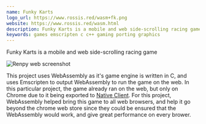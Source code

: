 ```yaml
---
name: Funky Karts
logo_url: https://www.rossis.red/wasm+fk.png
website: https://www.rossis.red/wasm.html
description: Funky Karts is a mobile and web side-scrolling racing game
keywords: games emscripten c c++ gaming porting graphics
---
```


Funky Karts is a mobile and web side-scrolling racing game

![Renpy web screenshot](https://renpy.beuc.net/cover-the_question-50.png)

This project uses WebAssembly as it's game engine is written in C, and uses Emscripten to output WebAssembly to run the game on the web. In this particular project, the game already ran on the web, but only on Chrome due to it being exported to [Native Client](https://developer.chrome.com/native-client). For this project, WebAssembly helped bring this game to all web browsers, and help it go beyond the chrome web store since they could be ensured that the WebAssembly would work, and give great performance on every brower.
